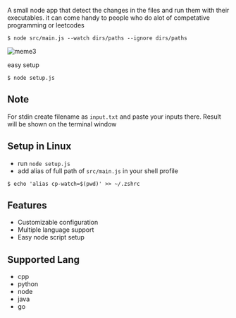A small node app that detect the changes in the files and run them with their executables.
it can come handy to people who do alot of competative programming or leetcodes

```shell
$ node src/main.js --watch dirs/paths --ignore dirs/paths
```
![meme3](https://user-images.githubusercontent.com/58474947/209993420-a149ce4b-515a-40b7-a066-4fca10ea6c4c.gif)


easy setup
```shell
$ node setup.js 
```
## Note 
For stdin create filename as `input.txt` and paste your inputs there.
Result will be shown on the terminal window

## Setup in Linux
- run `node setup.js`
- add alias of full path of `src/main.js` in your shell profile 
```shell 
$ echo 'alias cp-watch=$(pwd)' >> ~/.zshrc
```
## Features
- Customizable configuration
- Multiple language support
- Easy node script setup

## Supported Lang
- cpp
- python
- node
- java
- go





